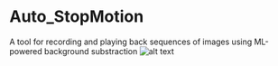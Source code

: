 # Auto_StopMotion
A tool for recording and playing back sequences of images using ML-powered background substraction 
![alt text](https://github.com/21h42/Auto_StopMotion/blob/main/data/1615436915504/1615436962830.jpg?raw=true)
